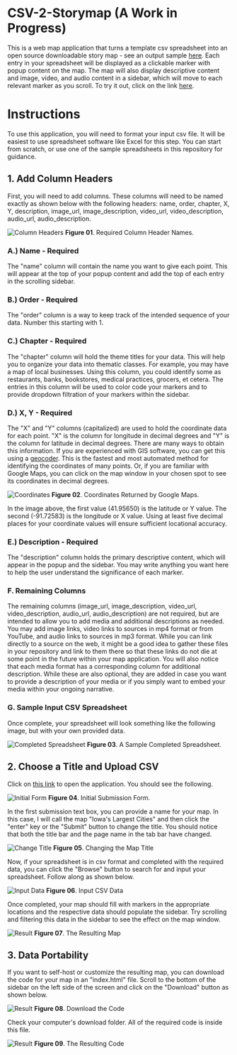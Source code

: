 # CSV-2-Storymap (A Work in Progress)
This is a web map application that turns a template csv spreadsheet into an open source downloadable story map - see an output sample [here](https://jebowe3.github.io/CSV-2-Storymap/sample/sample-map.html). Each entry in your spreadsheet will be displayed as a clickable marker with popup content on the map. The map will also display descriptive content and image, video, and audio content in a sidebar, which will move to each relevant marker as you scroll. To try it out, click on the link [here](https://jebowe3.github.io/CSV-2-Storymap/).

# Instructions
To use this application, you will need to format your input csv file. It will be easiest to use spreadsheet software like Excel for this step. You can start from scratch, or use one of the sample spreadsheets in this repository for guidance.

## 1. Add Column Headers
First, you will need to add columns. These columns will need to be named exactly as shown below with the following headers: name, order, chapter, X, Y, description, image_url, image_description, video_url, video_description, audio_url, audio_description.

![Column Headers](images/headers.png)
**Figure 01**. Required Column Header Names.

### A.) Name - Required
The "name" column will contain the name you want to give each point. This will appear at the top of your popup content and add the top of each entry in the scrolling sidebar.

### B.) Order - Required
The "order" column is a way to keep track of the intended sequence of your data. Number this starting with 1.

### C.) Chapter - Required
The "chapter" column will hold the theme titles for your data. This will help you to organize your data into thematic classes. For example, you may have a map of local businesses. Using this column, you could identify some as restaurants, banks, bookstores, medical practices, grocers, et cetera. The entries in this column will be used to color code your markers and to provide dropdown filtration of your markers within the sidebar.

### D.) X, Y - Required
The "X" and "Y" columns (capitalized) are used to hold the coordinate data for each point. "X" is the column for longitude in decimal degrees and "Y" is the column for latitude in decimal degrees. There are many ways to obtain this information. If you are experienced with GIS software, you can get this using a [geocoder](https://guides.library.ucsc.edu/DS/Resources/QGIS). This is the fastest and most automated method for identifying the coordinates of many points. Or, if you are familiar with Google Maps, you can click on the map window in your chosen spot to see its coordinates in decimal degrees.

![Coordinates](images/coordinates.png)
**Figure 02**. Coordinates Returned by Google Maps.

In the image above, the first value (41.95650) is the latitude or Y value. The second (-91.72583) is the longitude or X value. Using at least five decimal places for your coordinate values will ensure sufficient locational accuracy.

### E.) Description - Required
The "description" column holds the primary descriptive content, which will appear in the popup and the sidebar. You may write anything you want here to help the user understand the significance of each marker.

### F. Remaining Columns
The remaining columns (image_url, image_description, video_url, video_description, audio_url, audio_description) are not required, but are intended to allow you to add media and additional descriptions as needed. You may add image links, video links to sources in mp4 format or from YouTube, and audio links to sources in mp3 format. While you can link directly to a source on the web, it might be a good idea to gather these files in your repository and link to them there so that these links do not die at some point in the future within your map application. You will also notice that each media format has a corresponding column for additional description. While these are also optional, they are added in case you want to provide a description of your media or if you simply want to embed your media within your ongoing narrative.

### G. Sample Input CSV Spreadsheet
Once complete, your spreadsheet will look something like the following image, but with your own provided data.

![Completed Spreadsheet](images/spreadsheet.png)
**Figure 03**. A Sample Completed Spreadsheet.

## 2. Choose a Title and Upload CSV
Click on [this link](https://jebowe3.github.io/CSV-2-Storymap/) to open the application. You should see the following.

![Initial Form](images/launch.png)
**Figure 04**. Initial Submission Form.

In the first submission text box, you can provide a name for your map. In this case, I will call the map "Iowa's Largest Cities" and then click the "enter" key or the "Submit" button to change the title. You should notice that both the title bar and the page name in the tab bar have changed.

![Change Title](images/title.png)
**Figure 05**. Changing the Map Title

Now, if your spreadsheet is in csv format and completed with the required data, you can click the "Browse" button to search for and input your spreadsheet. Follow along as shown below.

![Input Data](images/input.png)
**Figure 06**. Input CSV Data

Once completed, your map should fill with markers in the appropriate locations and the respective data should populate the sidebar. Try scrolling and filtering this data in the sidebar to see the effect on the map window.

![Result](images/result.png)
**Figure 07**. The Resulting Map

## 3. Data Portability
If you want to self-host or customize the resulting map, you can download the code for your map in an "index.html" file. Scroll to the bottom of the sidebar on the left side of the screen and click on the "Download" button as shown below.

![Result](images/download.png)
**Figure 08**. Download the Code

Check your computer's download folder. All of the required code is inside this file.

![Result](images/code.png)
**Figure 09**. The Resulting Code
